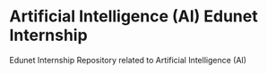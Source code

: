 # Artificial Intelligence (AI) Edunet Internship
 Edunet Internship Repository related to Artificial Intelligence (AI)
